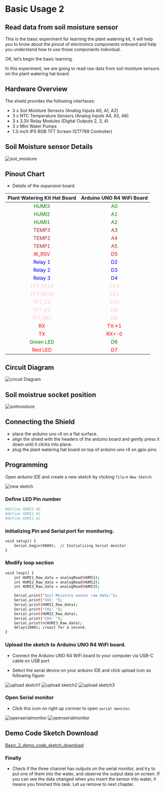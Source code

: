 # Basic Usage 2

## Read data from soil moisture sensor

This is the basic experiment for learning the plant watering kit, it will help you to know about the pinout of electronics components onboard and help you understand how to use those components individual.

OK, let’s begin the basic learning.

In this experiment, we are going to read raw data from soil moisture sensors on the plant watering hat board.

## Hardware Overview

The shield provides the following interfaces:

* 3 x Soil Moisture Sensors (Analog Inputs A0, A1, A2)
* 3 x NTC Temperature Sensors (Analog Inputs A4, A5, A6)
* 3 x 3.3V Relay Modules (Digital Outputs 2, 3, 4)
* 3 x Mini Water Pumps
* 1.3-inch IPS RGB TFT Screen (ST7789 Controller)

## Soil Moisture sensor Details

![soil_moisture](./imgs/moisture_sensor.jpg)

## Pinout Chart

* Details of the expansion board.

|Plant Watering Kit Hat Board | Arduino UNO R4 WiFi Board|
|:---:|:---:|
| <font color=Green>HUMI3 </font>| <font color=green>A0</font> |
| <font color=Green>HUMI2 </font>| <font color=green>A1</font> |
| <font color=Green>HUMI1 </font>| <font color=green>A2</font> |
| <font color=BROWN>TEMP3</font>| <font color=BROWN>A3</font> |
| <font color=BROWN>TEMP2</font>| <font color=BROWN>A4</font> |
| <font color=BROWN>TEMP1 </font>| <font color=BROWN>A5</font> |
| <font color=red>IR_RSV</font>| <font color=red>D5</font> |
| <font color=blue>Relay 1</font>| <font color=blue>D2</font> |
| <font color=blue>Relay 2</font>| <font color=blue>D3</font> |
| <font color=blue>Relay 3</font>| <font color=blue>D4</font> |
| <font color=pink> TFT_SCLK </font>| <font color=pink>D13 </font>|
| <font color=pink> TFT_MOSI</font>| <font color=pink>D11 </font>|
| <font color=pink> TFT_CS </font>| <font color=pink>D10 </font>|
| <font color=pink> TFT_DC </font>| <font color=pink>D9 </font>|
| <font color=pink> TFT_RST </font>| <font color=pink>D8 </font>|
| <font color=red> RX</font>| <font color=red>TX->1 </font>|
| <font color=red> TX</font>| <font color=red>RX<-0 </font>|
| <font color=green>Green LED </font>|<font color=green>D6</font> |
| <font color=red>Red LED</font> | <font color=red>D7</font> |

## Circuit Diagram 

![circuit Diagram](./imgs/plant_watering_kit_board_diagram.png)

## Soil moistrue socket position 

![soilmoisture](./imgs/soil_moisture_sockets.jpg)

## Connecting the Shield
- place the arduino uno r4 on a flat surface.
- align the shield with the headers of the arduino board and gently press it down until it clicks into place.
- plug the plant watering hat board on top of arduino uno r4 on gpio pins. 

## Programming 

Open arduino IDE and create a new sketch by clicking `file`-> `New Sketch` 

![new sketch](./imgs/pwk01.png)

### Define LED Pin number 

```bash
#define HUMI3 A0 
#define HUMI2 A1
#define HUMI1 A2
```

### Initializing Pin and Serial port for monitoring.

```bash
void setup() {
    Serial.begin(9600);  // Initializing Serial monitor 
}
```

### Modify loop section 

```bash
void loop() {
    int HUMI1_Raw_data = analogRead(HUMI1);
    int HUMI2_Raw_data = analogRead(HUMI2);
    int HUMI3_Raw_data = analogRead(HUMI3);

    Serial.print("Soil Moisture sensor raw data:");
    Serial.print("CH1: ");
    Serial.print(HUMI1_Raw_data);
    Serial.print("CH2: ");
    Serial.print(HUMI2_Raw_data);
    Serial.print("CH3: ");
    Serial.println(HUMI3_Raw_data);
    delay(1000); //wait for a second.
}
```

### Upload the sketch to Arduino UNO R4 WiFi board.

* Connect the Arduino UNO R4 WiFi board to your computer via USB-C cable on USB port 

* Select the serial device on your arduino IDE and click upload icon as following figure:

![upload sketch1](./imgs/basic_3_01.png) 
![upload sketch2](./imgs/basic_3_02.png) 
![upload sketch3](./imgs/basic_3_03.png) 

### Open Serial monitor 

* Click this icon on right up cornner to open `serial monitor`.

![openserialmonitor](./imgs/open_serial_monitor.png)
![openserialmonitor](./imgs/basic_3_04.png) 

## Demo Code Sketch Download 

[Basic_2_demo_code_sketch_download](./imgs/Basic_2_reading_analog_data_soil_moisture_sensor.zip) 


### Finally 
* Check if the three channel has outputs on the serial monitor, and try to put
one of them into the water, and observe the output data on screen. 
If you can see the data changed when you insert the sensor into water, it means
you finished this task. Let us remove to next chapter. 



